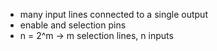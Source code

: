- many input lines connected to a single output
- enable and selection pins
- n = 2^m -> m selection lines, n inputs
